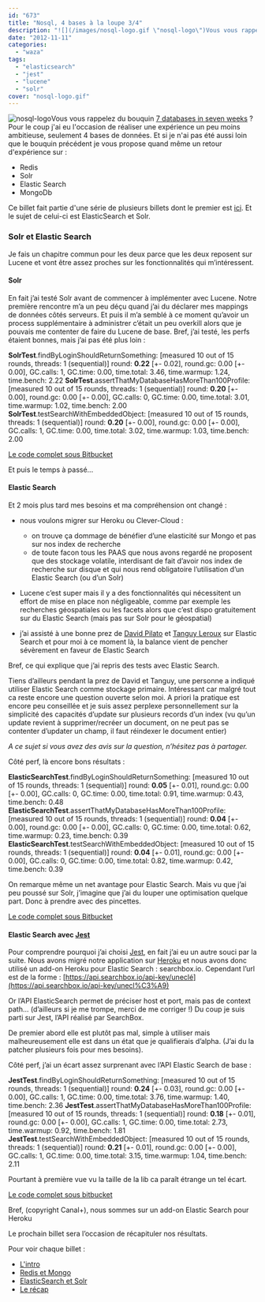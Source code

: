 ```yaml
---
id: "673"
title: "Nosql, 4 bases à la loupe 3/4"
description: "![](/images/nosql-logo.gif \"nosql-logo\")Vous vous rappelez du bouquin [7 d..."
date: "2012-11-11"
categories: 
  - "waza"
tags: 
  - "elasticsearch"
  - "jest"
  - "lucene"
  - "solr"
cover: "nosql-logo.gif"
---
```


![](/images/nosql-logo.gif "nosql-logo")Vous vous rappelez du bouquin [7 databases in seven weeks](http://pragprog.com/book/rwdata/seven-databases-in-seven-weeks) ? Pour le coup j'ai eu l'occasion de réaliser une expérience un peu moins ambitieuse, seulement 4 bases de données. Et si je n'ai pas été aussi loin que le bouquin précédent je vous propose quand même un retour d'expérience sur :

- Redis
- Solr
- Elastic Search
- MongoDb

Ce billet fait partie d'une série de plusieurs billets dont le premier est [ici](http://hakanai.free.fr/index.php/nosql-4-bases-a-la-loupe-14/ "Nosql, 4 bases à la loupe 1/4"). Et le sujet de celui-ci est ElasticSearch et Solr.

### Solr et Elastic Search

Je fais un chapitre commun pour les deux parce que les deux reposent sur Lucene et vont être assez proches sur les fonctionnalités qui m’intéressent.

#### Solr

En fait j’ai testé Solr avant de commencer à implémenter avec Lucene. Notre première rencontre m’a un peu déçu quand j’ai du déclarer mes mappings de données côtés serveurs. Et puis il m’a semblé à ce moment qu’avoir un process supplémentaire à administrer c’était un peu overkill alors que je pouvais me contenter de faire du Lucene de base. Bref, j’ai testé, les perfs étaient bonnes, mais j’ai pas été plus loin :

**SolrTest**.findByLoginShouldReturnSomething: \[measured 10 out of 15 rounds, threads: 1 (sequential)\] round: **0.22** \[+- 0.02\], round.gc: 0.00 \[+- 0.00\], GC.calls: 1, GC.time: 0.00, time.total: 3.46, time.warmup: 1.24, time.bench: 2.22 **SolrTest**.assertThatMyDatabaseHasMoreThan100Profile: \[measured 10 out of 15 rounds, threads: 1 (sequential)\] round: **0.20** \[+- 0.00\], round.gc: 0.00 \[+- 0.00\], GC.calls: 0, GC.time: 0.00, time.total: 3.01, time.warmup: 1.02, time.bench: 2.00 **SolrTest**.testSearchWithEmbeddedObject: \[measured 10 out of 15 rounds, threads: 1 (sequential)\] round: **0.20** \[+- 0.00\], round.gc: 0.00 \[+- 0.00\], GC.calls: 1, GC.time: 0.00, time.total: 3.02, time.warmup: 1.03, time.bench: 2.00

[Le code complet sous Bitbucket](https://bitbucket.org/hlassiege/nosql/src/821b12c7c105/src/test/java/com/sandbox/SolrTest.java?at=default)

Et puis le temps à passé...

#### Elastic Search

Et 2 mois plus tard mes besoins et ma compréhension ont changé :

- nous voulons migrer sur Heroku ou Clever-Cloud :
    - on trouve ça dommage de bénéfier d’une elasticité sur Mongo et pas sur nos index de recherche
    - de toute facon tous les PAAS que nous avons regardé ne proposent que des stockage volatile, interdisant de fait d’avoir nos index de recherche sur disque et qui nous rend obligatoire l’utilisation d’un Elastic Search (ou d’un Solr)

- Lucene c’est super mais il y a des fonctionnalités qui nécessitent un effort de mise en place non négligeable, comme par exemple les recherches géospatiales ou les facets alors que c’est dispo gratuitement sur du Elastic Search (mais pas sur Solr pour le géospatial)

- j’ai assisté à une bonne prez de [David Pilato](https://twitter.com/dadoonet) et [Tanguy Leroux](https://twitter.com/tlrx) sur Elastic Search et pour moi à ce moment là, la balance vient de pencher sévèrement en faveur de Elastic Search

Bref, ce qui explique que j’ai repris des tests avec Elastic Search.

Tiens d’ailleurs pendant la prez de David et Tanguy, une personne a indiqué utiliser Elastic Search comme stockage primaire. Intéressant car malgré tout ca reste encore une question ouverte selon moi. A priori la pratique est encore peu conseillée et je suis assez perplexe personnellement sur la simplicité des capacités d’update sur plusieurs records d’un index (vu qu’un update revient à supprimer/recréer un document, on ne peut pas se contenter d’updater un champ, il faut réindexer le document entier)

_A ce sujet si vous avez des avis sur la question, n’hésitez pas à partager._

Côté perf, là encore bons résultats :

**ElasticSearchTest**.findByLoginShouldReturnSomething: \[measured 10 out of 15 rounds, threads: 1 (sequential)\] round: **0.05** \[+- 0.01\], round.gc: 0.00 \[+- 0.00\], GC.calls: 0, GC.time: 0.00, time.total: 0.91, time.warmup: 0.43, time.bench: 0.48 **ElasticSearchTest**.assertThatMyDatabaseHasMoreThan100Profile: \[measured 10 out of 15 rounds, threads: 1 (sequential)\] round: **0.04** \[+- 0.00\], round.gc: 0.00 \[+- 0.00\], GC.calls: 0, GC.time: 0.00, time.total: 0.62, time.warmup: 0.23, time.bench: 0.39 **ElasticSearchTest**.testSearchWithEmbeddedObject: \[measured 10 out of 15 rounds, threads: 1 (sequential)\] round: **0.04** \[+- 0.01\], round.gc: 0.00 \[+- 0.00\], GC.calls: 0, GC.time: 0.00, time.total: 0.82, time.warmup: 0.42, time.bench: 0.39

On remarque même un net avantage pour Elastic Search. Mais vu que j’ai peu poussé sur Solr, j’imagine que j’ai du louper une optimisation quelque part. Donc à prendre avec des pincettes.

[Le code complet sous Bitbucket](https://bitbucket.org/hlassiege/nosql/src/821b12c7c105/src/test/java/com/sandbox/ElasticSearchTest.java?at=default)

#### Elastic Search avec [Jest](https://github.com/searchbox-io/Jest)

Pour comprendre pourquoi j’ai choisi [Jest](https://github.com/searchbox-io/Jest), en fait j’ai eu un autre souci par la suite. Nous avons migré notre application sur [Heroku](http://www.heroku.com/) et nous avons donc utilisé un add-on Heroku pour Elastic Search : searchbox.io. Cependant l’url est de la forme : [https://api.searchbox.io/api-key/uneclé](https://api.searchbox.io/api-key/unecl%C3%A9)

Or l’API ElasticSearch permet de préciser host et port, mais pas de context path... (d’ailleurs si je me trompe, merci de me corriger !) [](https://api.searchbox.io/api-key/une)Du coup je suis parti sur Jest, l’API réalisé par SearchBox.

De premier abord elle est plutôt pas mal, simple à utiliser mais malheureusement elle est dans un état que je qualifierais d’alpha. (J’ai du la patcher plusieurs fois pour mes besoins).

Côté perf, j’ai un écart assez surprenant avec l’API Elastic Search de base :

**JestTest**.findByLoginShouldReturnSomething: \[measured 10 out of 15 rounds, threads: 1 (sequential)\] round: **0.24** \[+- 0.03\], round.gc: 0.00 \[+- 0.00\], GC.calls: 1, GC.time: 0.00, time.total: 3.76, time.warmup: 1.40, time.bench: 2.36 **JestTest**.assertThatMyDatabaseHasMoreThan100Profile: \[measured 10 out of 15 rounds, threads: 1 (sequential)\] round: **0.18** \[+- 0.01\], round.gc: 0.00 \[+- 0.00\], GC.calls: 1, GC.time: 0.00, time.total: 2.73, time.warmup: 0.92, time.bench: 1.81 **JestTest**.testSearchWithEmbeddedObject: \[measured 10 out of 15 rounds, threads: 1 (sequential)\] round: **0.21** \[+- 0.01\], round.gc: 0.00 \[+- 0.00\], GC.calls: 1, GC.time: 0.00, time.total: 3.15, time.warmup: 1.04, time.bench: 2.11

Pourtant à première vue vu la taille de la lib ca paraît étrange un tel écart.

[Le code complet sous bitbucket](https://bitbucket.org/hlassiege/nosql/src/821b12c7c105/src/test/java/com/sandbox/JestTest.java?at=default)

Bref, (copyright Canal+), nous sommes sur un add-on Elastic Search pour Heroku

Le prochain billet sera l’occasion de récapituler nos résultats.

Pour voir chaque billet :

- [L'intro](http://hakanai.free.fr/index.php/nosql-4-bases-a-la-loupe-14/ "Nosql, 4 bases à la loupe 1/4")
- [Redis et Mongo](http://hakanai.free.fr/index.php/nosql-4-bases-a-la-loupe-24/ "Nosql, 4 bases à la loupe 2/4")
- [ElasticSearch et Solr](http://hakanai.free.fr/index.php/nosql-4-bases-a-la-loupe-34/ "Nosql, 4 bases à la loupe 3/4")
- [Le récap](http://hakanai.free.fr/index.php/nosql-4-bases-a-la-loupe-44/)
